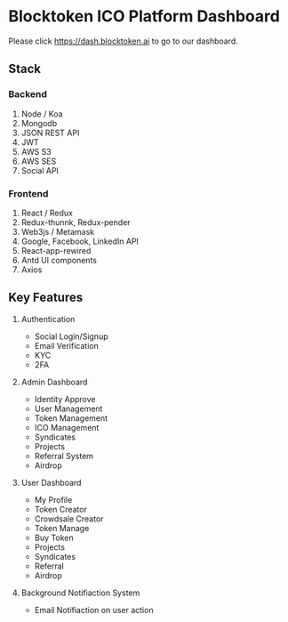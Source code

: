 
# Blocktoken ICO Platform Dashboard
Please click https://dash.blocktoken.ai to go to our dashboard.

## Stack
  ### Backend
   1. Node / Koa
   2. Mongodb
   3. JSON REST API
   4. JWT  
   5. AWS S3
   6. AWS SES
   7. Social API
   
  ### Frontend
   1. React / Redux
   2. Redux-thunnk, Redux-pender
   3. Web3js / Metamask
   4. Google, Facebook, LinkedIn API
   5. React-app-rewired
   6. Antd UI components
   7. Axios

## Key Features
   1. Authentication
      - Social Login/Signup              
      - Email Verification           
      - KYC      
      - 2FA            
      
   2. Admin Dashboard 
      - Identity Approve
      - User Management      
      - Token Management
      - ICO Management   
      - Syndicates         
      - Projects         
      - Referral System               
      - Airdrop
      
   3. User Dashboard 
      - My Profile
      - Token Creator 
      - Crowdsale Creator
      - Token Manage
      - Buy Token
      - Projects
      - Syndicates
      - Referral
      - Airdrop
   4. Background Notifiaction System       
      - Email Notifiaction on user action     
